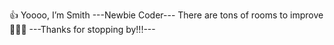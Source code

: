  👍 Yoooo, I’m Smith
---Newbie Coder---
 There are tons of rooms to improve🙏🙏🙏
 ---Thanks for stopping by!!!---

<!---
Smthi/Smthi is a ✨ special ✨ repository because its `README.md` (this file) appears on your GitHub profile.
You can click the Preview link to take a look at your changes.
--->
